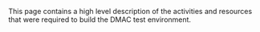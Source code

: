 This page contains a high level description of the activities and resources that were required to build the DMAC test environment.
